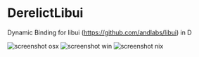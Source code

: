 # DerelictLibui
Dynamic Binding for libui (https://github.com/andlabs/libui) in D

![screenshot osx](https://raw.github.com/extrawurst/DerelictLibui/master/screenshot_osx.png)
![screenshot win](https://raw.github.com/extrawurst/DerelictLibui/master/screenshot_win.png)
![screenshot nix](https://raw.github.com/extrawurst/DerelictLibui/master/screenshot_nix.png)